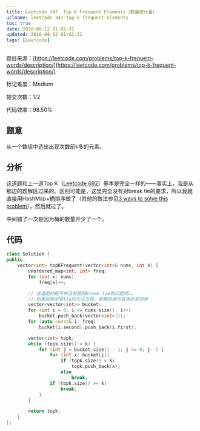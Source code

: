 ```yaml
---
title: Leetcode 347. Top K Frequent Elements（数量统计量）
urlname: leetcode-347-top-k-frequent-elements
toc: true
date: 2018-08-12 01:02:31
updated: 2018-08-12 01:02:31
tags: [Leetcode]
---
```


题目来源：[https://leetcode.com/problems/top-k-frequent-words/description/](https://leetcode.com/problems/top-k-frequent-words/description/)

标记难度：Medium

提交次数：1/2

代码效率：98.50%

## 题意

从一个数组中选出出现次数前k多的元素。

## 分析

这道题和上一道Top K（[Leetcode 692](/;ost/leetcode-692-top-k-frequent-words)）基本是完全一样的——事实上，我是从那边的题解区过来的。区别可能是，这里完全没有对break tie的要求，所以我就直接用HashMap+桶排序做了（其他的做法参见[3 ways to solve this problem](https://leetcode.com/problems/top-k-frequent-elements/discuss/81631/3-ways-to-solve-this-problem)），然后就过了。

中间错了一次是因为桶的数量开少了一个。

## 代码

```cpp
class Solution {
public:
    vector<int> topKFrequent(vector<int>& nums, int k) {
        unordered_map<int, int> freq;
        for (int x: nums)
            freq[x]++;

        // 这道题的题干中没有提到break tie的问题啊……
        // 如果按照没有tie的方法去做，那桶排序将变得非常简单
        vector<vector<int>> bucket;
        for (int i = 0; i <= nums.size(); i++)
            bucket.push_back(vector<int>());
        for (auto const& i: freq)
            bucket[i.second].push_back(i.first);

        vector<int> topk;
        while (topk.size() < k) {
            for (int j = bucket.size() - 1; j >= 0; j--) {
                for (int x: bucket[j])
                    if (topk.size() < k)
                        topk.push_back(x);
                    else
                        break;
                if (topk.size() >= k)
                    break;
            }
        }

        return topk;
    }
};
```
